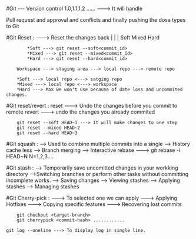 #Git --- Version control 
		1.0,1.1,1.2 ...... ---> It will handle
		
		
Pull request and approval and conflicts and finally pushing the dosa types to Git

#Git Reset : ---> Reset the changes back
					|		|		|
				Soft 		Mixed 	Hard
			
			*Soft ---> git reset --soft<commit_id>
			*Mixed ---> git reset --mixed<commit_id>
			*Hard ---> git reset --hard<commit_id>
			
		Workspace ---> staging area ---> local repo ---> remote repo
		
		*Soft ---> local repo <---> satging repo
		*Mixed ---> local repo <---> workspace
		*Hard ---> Max we won't use because of date loss and uncommited changes.
		
#Git reset/revert :
		reset ---> Undo the changes before you commit to remote
		revert ---> undo the changes you already commited
		
		git reset --soft HEAD~1 ---> It will make changes to one step
		git reset --mixed HEAD~2
		git reset --hard HEAD~3
		

#Git squash :
		--> Used to combine multiple commits into a single
		--> History cache less
		--> Branch merging
		--> Interactive rebase ---> git rebase -i HEAD~N N=1,2,3....

#Git stash :
		--> Temporarily save uncomitted changes in your workking directory 
		-->Switching branches or perform other tasks without committing incomplete works.
				--> Saving changes
				--> Viewing stashes
				--> Applying stashes
				--> Managing stashes
				
#Git Cherry-pick : 
		---> To selected one we can apply
		---> Applying Hotfixes
		---> Copying specific features
		---> Recovering lost commits
		
		git checkout <target-branch>
		git cherrypick <commit-hash> ............

	git log --oneline ---> To display log in single line.
